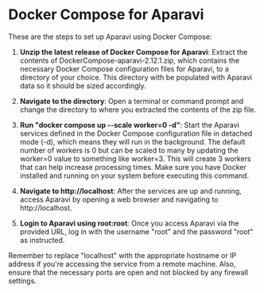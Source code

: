 # Docker Compose for Aparavi

These are the steps to set up Aparavi using Docker Compose:

1. **Unzip the latest release of Docker Compose for Aparavi**: Extract the contents of DockerCompose-aparavi-2.12.1.zip, which contains the necessary Docker Compose configuration files for Aparavi, to a directory of your choice. This directory with be populated with Aparavi data so it should be sized accordingly.

2. **Navigate to the directory**: Open a terminal or command prompt and change the directory to where you extracted the contents of the zip file.

3. **Run "docker compose up --scale worker=0 -d"**: Start the Aparavi services defined in the Docker Compose configuration file in detached mode (-d), which means they will run in the background. The default number of workers is 0 but can be scaled to many by updating the worker=0 value to something like worker=3. This will create 3 workers that can help increase processing times. Make sure you have Docker installed and running on your system before executing this command.

4. **Navigate to http://localhost**: After the services are up and running, access Aparavi by opening a web browser and navigating to http://localhost.

5. **Login to Aparavi using root:root**: Once you access Aparavi via the provided URL, log in with the username "root" and the password "root" as instructed.

Remember to replace "localhost" with the appropriate hostname or IP address if you're accessing the service from a remote machine. Also, ensure that the necessary ports are open and not blocked by any firewall settings.
